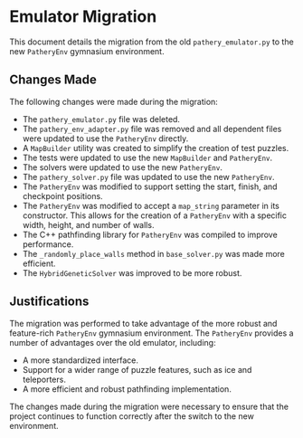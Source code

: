 # Emulator Migration

This document details the migration from the old `pathery_emulator.py` to the new `PatheryEnv` gymnasium environment.

## Changes Made

The following changes were made during the migration:

- The `pathery_emulator.py` file was deleted.
- The `pathery_env_adapter.py` file was removed and all dependent files were updated to use the `PatheryEnv` directly.
- A `MapBuilder` utility was created to simplify the creation of test puzzles.
- The tests were updated to use the new `MapBuilder` and `PatheryEnv`.
- The solvers were updated to use the new `PatheryEnv`.
- The `pathery_solver.py` file was updated to use the new `PatheryEnv`.
- The `PatheryEnv` was modified to support setting the start, finish, and checkpoint positions.
- The `PatheryEnv` was modified to accept a `map_string` parameter in its constructor. This allows for the creation of a `PatheryEnv` with a specific width, height, and number of walls.
- The C++ pathfinding library for `PatheryEnv` was compiled to improve performance.
- The `_randomly_place_walls` method in `base_solver.py` was made more efficient.
- The `HybridGeneticSolver` was improved to be more robust.

## Justifications

The migration was performed to take advantage of the more robust and feature-rich `PatheryEnv` gymnasium environment. The `PatheryEnv` provides a number of advantages over the old emulator, including:

- A more standardized interface.
- Support for a wider range of puzzle features, such as ice and teleporters.
- A more efficient and robust pathfinding implementation.

The changes made during the migration were necessary to ensure that the project continues to function correctly after the switch to the new environment.
